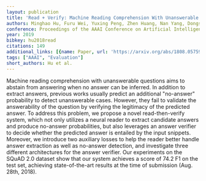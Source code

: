```yaml
---
layout: publication
title: 'Read + Verify: Machine Reading Comprehension With Unanswerable Questions'
authors: Minghao Hu, Furu Wei, Yuxing Peng, Zhen Huang, Nan Yang, Dongsheng Li
conference: Proceedings of the AAAI Conference on Artificial Intelligence
year: 2019
bibkey: hu2018read
citations: 149
additional_links: [{name: Paper, url: 'https://arxiv.org/abs/1808.05759'}]
tags: ["AAAI", "Evaluation"]
short_authors: Hu et al.
---
```

Machine reading comprehension with unanswerable questions aims to abstain
from answering when no answer can be inferred. In addition to extract answers,
previous works usually predict an additional "no-answer" probability to detect
unanswerable cases. However, they fail to validate the answerability of the
question by verifying the legitimacy of the predicted answer. To address this
problem, we propose a novel read-then-verify system, which not only utilizes a
neural reader to extract candidate answers and produce no-answer probabilities,
but also leverages an answer verifier to decide whether the predicted answer is
entailed by the input snippets. Moreover, we introduce two auxiliary losses to
help the reader better handle answer extraction as well as no-answer detection,
and investigate three different architectures for the answer verifier. Our
experiments on the SQuAD 2.0 dataset show that our system achieves a score of
74.2 F1 on the test set, achieving state-of-the-art results at the time of
submission (Aug. 28th, 2018).